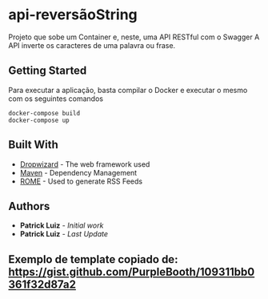 # api-reversãoString

Projeto que sobe um Container e, neste, uma API RESTful com o Swagger
A API inverte os caracteres de uma palavra ou frase.

## Getting Started

Para executar a aplicação, basta compilar o Docker e executar o mesmo com os seguintes comandos

```
docker-compose build
docker-compose up
```

## Built With

* [Dropwizard](http://www.dropwizard.io/1.0.2/docs/) - The web framework used
* [Maven](https://maven.apache.org/) - Dependency Management
* [ROME](https://rometools.github.io/rome/) - Used to generate RSS Feeds

## Authors

* **Patrick Luiz** - *Initial work*
* **Patrick Luiz** - *Last Update*

## Exemplo de template copiado de: https://gist.github.com/PurpleBooth/109311bb0361f32d87a2